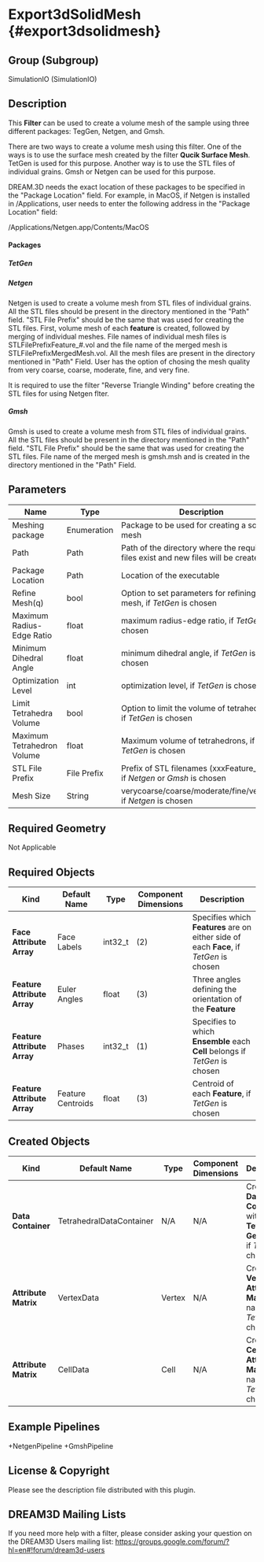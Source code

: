 Export3dSolidMesh {#export3dsolidmesh}
=============

## Group (Subgroup) ##
SimulationIO (SimulationIO)

## Description ##
This **Filter** can be used to create a volume mesh of the sample using three different packages: TegGen, Netgen, and Gmsh. 

There are two ways to create a volume mesh using this filter. One of the ways is to use the surface mesh created by the filter **Qucik Surface Mesh**. TetGen is used for this purpose. Another way is to use the STL files of individual grains. Gmsh or Netgen can be used for this purpose. 

DREAM.3D needs the exact location of these packages to be specified in the "Package Location" field. For example, in MacOS, if Netgen is installed in /Applications, user needs to enter the following address in the "Package Location" field:

/Applications/Netgen.app/Contents/MacOS

#### Packages ####

##### TetGen #####


##### Netgen #####
Netgen is used to create a volume mesh from STL files of individual grains. All the STL files should be present in the directory mentioned in the "Path" field. "STL File Prefix" should be the same that was used for creating the STL files. First, volume mesh of each **feature** is created, followed by merging of individual meshes. File names of individual mesh files is STLFilePrefixFeature_#.vol and the file name of the merged mesh is STLFilePrefixMergedMesh.vol. All the mesh files are present in the directory mentioned in "Path" Field. User has the option of chosing the mesh quality from very coarse, coarse, moderate, fine, and very fine. 

It is required to use the filter "Reverse Triangle Winding" before creating the STL files for using Netgen flter.

##### Gmsh #####
Gmsh is used to create a volume mesh from STL files of individual grains. All the STL files should be present in the directory mentioned in the "Path" field. "STL File Prefix" should be the same that was used for creating the STL files. File name of the merged mesh is gmsh.msh and is created in the directory mentioned in the "Path" Field.

## Parameters ##
| Name | Type | Description |
|------|------|------|
| Meshing package | Enumeration | Package to be used for creating a solid mesh |
| Path | Path | Path of the directory where the required files exist and new files will be created |
| Package Location | Path | Location of the executable |
| Refine Mesh(q) | bool | Option to set parameters for refining the mesh, if _TetGen_ is chosen|
| Maximum Radius-Edge Ratio | float | maximum radius-edge ratio, if _TetGen_ is chosen|
| Minimum Dihedral Angle | float | minimum dihedral angle, if _TetGen_ is chosen|
| Optimization Level | int | optimization level, if _TetGen_ is chosen|
| Limit Tetrahedra Volume | bool | Option to limit the volume of tetrahedrons, if _TetGen_ is chosen|
| Maximum Tetrahedron Volume | float | Maximum volume of tetrahedrons, if _TetGen_ is chosen|
| STL File Prefix | File Prefix | Prefix of STL filenames (xxxFeature_#.stl), if _Netgen_ or _Gmsh_ is chosen |
| Mesh Size | String | verycoarse/coarse/moderate/fine/veryfine, if _Netgen_ is chosen |

## Required Geometry ##
 Not Applicable

## Required Objects ##
| Kind | Default Name | Type | Component Dimensions | Description |
|------|--------------|-------------|---------|-----|
| **Face Attribute Array** | Face Labels | int32_t | (2) | Specifies which **Features** are on either side of each **Face**, if _TetGen_ is chosen |
| **Feature Attribute Array** | Euler Angles | float | (3) | Three angles defining the orientation of the **Feature** |
| **Feature Attribute Array** | Phases | int32_t | (1) |  Specifies to which **Ensemble** each **Cell** belongs if _TetGen_ is chosen |
| **Feature Attribute Array** | Feature Centroids | float | (3) | Centroid of each **Feature**, if _TetGen_ is chosen |

## Created Objects ##
| Kind | Default Name | Type | Component Dimensions | Description |
|------|--------------|-------------|---------|-----|
| **Data Container** | TetrahedralDataContainer | N/A | N/A | Created **Data Container** with a **Tetrahedral Geometry**,  if _TetGen_ is chosen |
| **Attribute Matrix** | VertexData | Vertex | N/A | Created **Vertex Attribute Matrix** name, if _TetGen_ is chosen  |
| **Attribute Matrix** | CellData | Cell | N/A | Created **Cell Attribute Matrix** name, if _TetGen_ is chosen  |

## Example Pipelines ##

+NetgenPipeline
+GmshPipeline

## License & Copyright ##

Please see the description file distributed with this plugin.

## DREAM3D Mailing Lists ##

If you need more help with a filter, please consider asking your question on the DREAM3D Users mailing list:
https://groups.google.com/forum/?hl=en#!forum/dream3d-users